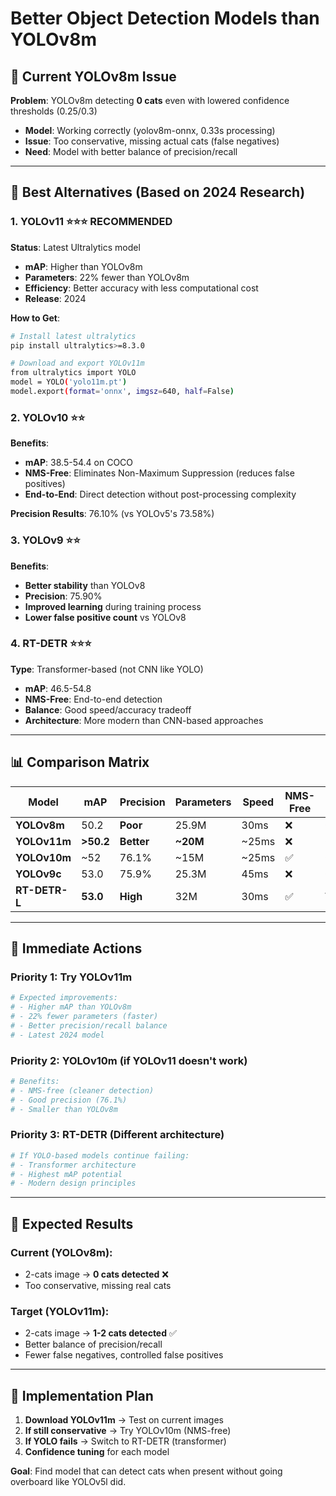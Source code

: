# Better Object Detection Models than YOLOv8m

## 🚨 **Current YOLOv8m Issue**

**Problem**: YOLOv8m detecting **0 cats** even with lowered confidence thresholds (0.25/0.3)
- **Model**: Working correctly (yolov8m-onnx, 0.33s processing)
- **Issue**: Too conservative, missing actual cats (false negatives)
- **Need**: Model with better balance of precision/recall

---

## 🎯 **Best Alternatives (Based on 2024 Research)**

### **1. YOLOv11 ⭐⭐⭐ RECOMMENDED**
**Status**: Latest Ultralytics model
- **mAP**: Higher than YOLOv8m
- **Parameters**: 22% fewer than YOLOv8m
- **Efficiency**: Better accuracy with less computational cost
- **Release**: 2024

**How to Get**:
```bash
# Install latest ultralytics
pip install ultralytics>=8.3.0

# Download and export YOLOv11m
from ultralytics import YOLO
model = YOLO('yolo11m.pt')
model.export(format='onnx', imgsz=640, half=False)
```

### **2. YOLOv10 ⭐⭐**
**Benefits**: 
- **mAP**: 38.5-54.4 on COCO
- **NMS-Free**: Eliminates Non-Maximum Suppression (reduces false positives)
- **End-to-End**: Direct detection without post-processing complexity

**Precision Results**: 76.10% (vs YOLOv5's 73.58%)

### **3. YOLOv9 ⭐⭐**
**Benefits**:
- **Better stability** than YOLOv8
- **Precision**: 75.90% 
- **Improved learning** during training process
- **Lower false positive count** vs YOLOv8

### **4. RT-DETR ⭐⭐⭐**
**Type**: Transformer-based (not CNN like YOLO)
- **mAP**: 46.5-54.8 
- **NMS-Free**: End-to-end detection
- **Balance**: Good speed/accuracy tradeoff
- **Architecture**: More modern than CNN-based approaches

---

## 📊 **Comparison Matrix**

| Model | mAP | Precision | Parameters | Speed | NMS-Free | Type |
|-------|-----|-----------|------------|-------|----------|------|
| **YOLOv8m** | 50.2 | **Poor** | 25.9M | 30ms | ❌ | CNN |
| **YOLOv11m** | **>50.2** | **Better** | **~20M** | ~25ms | ❌ | CNN |
| **YOLOv10m** | ~52 | 76.1% | ~15M | ~25ms | ✅ | CNN |
| **YOLOv9c** | 53.0 | 75.9% | 25.3M | 45ms | ❌ | CNN |
| **RT-DETR-L** | **53.0** | **High** | 32M | 30ms | ✅ | **Transformer** |

---

## 🔧 **Immediate Actions**

### **Priority 1: Try YOLOv11m**
```bash
# Expected improvements:
# - Higher mAP than YOLOv8m
# - 22% fewer parameters (faster)
# - Better precision/recall balance
# - Latest 2024 model
```

### **Priority 2: YOLOv10m (if YOLOv11 doesn't work)**
```bash
# Benefits:
# - NMS-free (cleaner detection)
# - Good precision (76.1%)
# - Smaller than YOLOv8m
```

### **Priority 3: RT-DETR (Different architecture)**
```bash
# If YOLO-based models continue failing:
# - Transformer architecture
# - Highest mAP potential
# - Modern design principles
```

---

## 🎯 **Expected Results**

### **Current (YOLOv8m)**:
- 2-cats image → **0 cats detected** ❌
- Too conservative, missing real cats

### **Target (YOLOv11m)**:
- 2-cats image → **1-2 cats detected** ✅
- Better balance of precision/recall
- Fewer false negatives, controlled false positives

---

## 📝 **Implementation Plan**

1. **Download YOLOv11m** → Test on current images
2. **If still conservative** → Try YOLOv10m (NMS-free)
3. **If YOLO fails** → Switch to RT-DETR (transformer)
4. **Confidence tuning** for each model

**Goal**: Find model that can detect cats when present without going overboard like YOLOv5l did.
